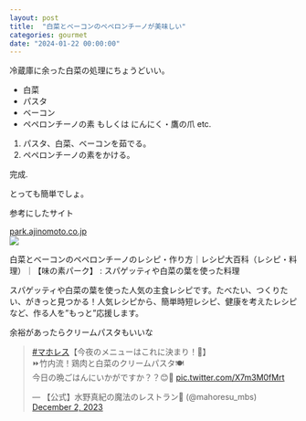 ```yaml
---
layout: post
title:  "白菜とベーコンのペペロンチーノが美味しい"
categories: gourmet
date: "2024-01-22 00:00:00"
---
```


冷蔵庫に余った白菜の処理にちょうどいい。

- 白菜
- パスタ
- ベーコン
- ペペロンチーノの素 もしくは にんにく・鷹の爪 etc.

1. パスタ、白菜、ベーコンを茹でる。
2. ペペロンチーノの素をかける。

完成.

とっても簡単でしょ。

参考にしたサイト


<div class="card">
  <a href="https://park.ajinomoto.co.jp/recipe/card/709105/"></a>
  <div class="card__header">
    <a href="https://park.ajinomoto.co.jp/recipe/card/709105/">park.ajinomoto.co.jp</a>
  </div>
  <div class="card__image">
    <img src="https://park.ajinomoto.co.jp/wp-content/uploads/2018/03/709105.jpeg">
  </div>
  <div class="card__title">
    <p>白菜とベーコンのペペロンチーノのレシピ・作り方｜レシピ大百科（レシピ・料理）｜【味の素パーク】 : スパゲッティや白菜の葉を使った料理</p>
  </div>
  <div class="card__description">
    <p>スパゲッティや白菜の葉を使った人気の主食レシピです。たべたい、つくりたい、がきっと見つかる！人気レシピから、簡単時短レシピ、健康を考えたレシピなど、作る人を”もっと”応援します。</p>
  </div>
</div>


余裕があったらクリームパスタもいいな

<blockquote class="twitter-tweet tw-align-center" data-media-max-width="560"><p lang="ja" dir="ltr"><a href="https://twitter.com/hashtag/%E3%83%9E%E3%83%9B%E3%83%AC%E3%82%B9?src=hash&amp;ref_src=twsrc%5Etfw">#マホレス</a>【今夜のメニューはこれに決まり！🍚】<br>⏩竹内流！鶏肉と白菜のクリームパスタ🍽<br>今日の晩ごはんにいかがですか？？😊💫 <a href="https://t.co/X7m3M0fMrt">pic.twitter.com/X7m3M0fMrt</a></p>&mdash; 【公式】水野真紀の魔法のレストラン🍳 (@mahoresu_mbs) <a href="https://twitter.com/mahoresu_mbs/status/1730783857706746327?ref_src=twsrc%5Etfw">December 2, 2023</a></blockquote> <script async src="https://platform.twitter.com/widgets.js" charset="utf-8"></script>
